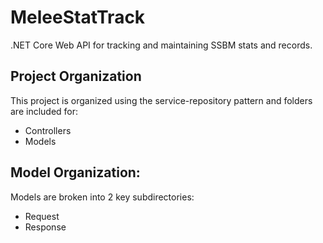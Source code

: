 # MeleeStatTrack

.NET Core Web API for tracking and maintaining SSBM stats and records.

## Project Organization
This project is organized using the service-repository pattern and folders are included for:
- Controllers
- Models

## Model Organization:
Models are broken into 2 key subdirectories:
- Request
- Response
